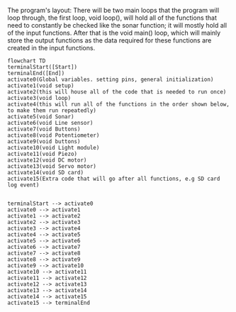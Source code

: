 The program's layout: There will be two main loops that the program will loop through, the first loop, void loop(), will hold all of the functions that need to constantly be checked like the sonar function; it will mostly hold all of the input functions. After that is the void main() loop, which will mainly store the output functions as the data required for these functions are created in the input functions. 


```mermaid
flowchart TD
terminalStart([Start])
terminalEnd([End])
activate0(Global variables. setting pins, general initialization)
activate1(void setup)
activate2(this will house all of the code that is needed to run once)
activate3(void loop)
activate4(this will run all of the functions in the order shown below, to make them run repeatedly)
activate5(void Sonar)
activate6(void Line sensor)
activate7(void Buttons)
activate8(void Potentiometer)
activate9(void buttons)
activate10(void Light module)
activate11(void Piezo)
activate12(void DC motor)
activate13(void Servo motor)
activate14(void SD card)
activate15(Extra code that will go after all functions, e.g SD card log event)


terminalStart --> activate0
activate0 --> activate1
activate1 --> activate2
activate2 --> activate3
activate3 --> activate4
activate4 --> activate5
activate5 --> activate6
activate6 --> activate7
activate7 --> activate8
activate8 --> activate9
activate9 --> activate10
activate10 --> activate11
activate11 --> activate12
activate12 --> activate13
activate13 --> activate14
activate14 --> activate15
activate15 --> terminalEnd
```
